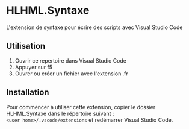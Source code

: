 # HLHML.Syntaxe

L'extension de syntaxe pour écrire des scripts avec Visual Studio Code

## Utilisation

1. Ouvrir ce repertoire dans Visual Studio Code
2. Appuyer sur f5
3. Ouvrer ou créer un fichier avec l'extension .fr

## Installation

Pour commencer à utiliser cette extension, copier le dossier HLHML.Syntaxe dans le répertoire suivant :<br/> `<user home>/.vscode/extensions` et redémarrer Visual Studio Code.
